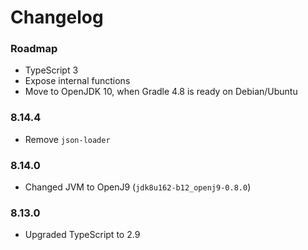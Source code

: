 Changelog
===

### Roadmap

* TypeScript 3
* Expose internal functions
* Move to OpenJDK 10, when Gradle 4.8 is ready on Debian/Ubuntu

### 8.14.4

* Remove `json-loader`

### 8.14.0

* Changed JVM to OpenJ9 (`jdk8u162-b12_openj9-0.8.0`)

### 8.13.0

* Upgraded TypeScript to 2.9
